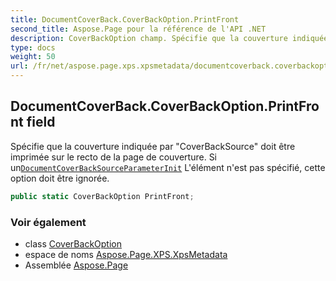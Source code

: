 ```yaml
---
title: DocumentCoverBack.CoverBackOption.PrintFront
second_title: Aspose.Page pour la référence de l'API .NET
description: CoverBackOption champ. Spécifie que la couverture indiquée par CoverBackSource doit être imprimée sur le recto de la page de couverture. Si unDocumentCoverBackSourceParameterInit Lélément nest pas spécifié cette option doit être ignorée.
type: docs
weight: 50
url: /fr/net/aspose.page.xps.xpsmetadata/documentcoverback.coverbackoption/printfront/
---
```

## DocumentCoverBack.CoverBackOption.PrintFront field

Spécifie que la couverture indiquée par "CoverBackSource" doit être imprimée sur le recto de la page de couverture. Si un[`DocumentCoverBackSource`](../../documentcoverbacksource/)[`ParameterInit`](../../parameterinit/) L'élément n'est pas spécifié, cette option doit être ignorée.

```csharp
public static CoverBackOption PrintFront;
```

### Voir également

* class [CoverBackOption](../)
* espace de noms [Aspose.Page.XPS.XpsMetadata](../../documentcoverback.coverbackoption/)
* Assemblée [Aspose.Page](../../../)


